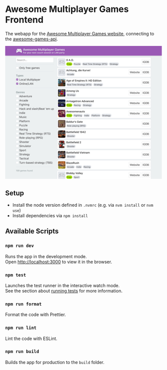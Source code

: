 # Awesome Multiplayer Games Frontend

The webapp for the [Awesome Multiplayer Games website](https://multiplayer.page), connecting to the [awesome-games-api](https://github.com/herrherrmann/awesome-games-api).

![Screenshot](./screenshot.jpg)

## Setup

- Install the node version defined in `.nvmrc` (e.g. via `nvm install` or `nvm use`)
- Install dependencies via `npm install`

## Available Scripts

### `npm run dev`

Runs the app in the development mode.<br />
Open [http://localhost:3000](http://localhost:3000) to view it in the browser.

### `npm test`

Launches the test runner in the interactive watch mode.<br />
See the section about [running tests](https://facebook.github.io/create-react-app/docs/running-tests) for more information.

### `npm run format`

Format the code with Prettier.

### `npm run lint`

Lint the code with ESLint.

### `npm run build`

Builds the app for production to the `build` folder.
